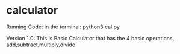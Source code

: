 # calculator

Running Code: 
    in the terminal:
        python3 cal.py

Version 1.0: 
    This is Basic Calculator that has the 4 basic operations, add,subtract,multiply,divide
